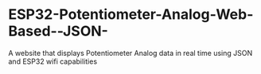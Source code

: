 # ESP32-Potentiometer-Analog-Web-Based--JSON-
A website that displays Potentiometer Analog data in real time using JSON and ESP32 wifi capabilities

